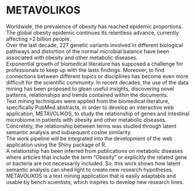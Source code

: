 # METAVOLIKOS
<div id="top"></div>
<!--
*** Thanks for checking out the Best-README-Template. If you have a suggestion
*** that would make this better, please fork the repo and create a pull request
*** or simply open an issue with the tag "enhancement".
*** Don't forget to give the project a star!
*** Thanks again! Now go create something AMAZING! :D
-->

Worldwide, the prevalence of obesity has reached epidemic proportions. The global obesity epidemic continues its relentless advance, currently affecting >2 billion people.<br>
Over the last decade, 227 genetic variants involved in different biological pathways and distortion of the normal microbial balance have been associated with obesity and other metabolic diseases.<br>
Exponential growth of biomedical literature has supposed a challenge for professionals to keep up with the lasts findings. Moreover, to find connections between different topics or disciplines has become even more difficult for the scientific community. In recent decades, the use of the data mining has been proposed to glean useful insights, discovering novel patterns, relationships and trends contained within the documents.<br>
Text mining techniques were applied from the biomedical literature, specifically PubMed abstracts, in order to develop an interactive web application, METAVOLIKOS, to study the relationship of genes and intestinal microbiome in patients with obesity and other metabolic diseases. <br>
Concretely, the relationship between terms was studied through latent semantic analysis and subsequent cosine similarity. <br>
The work pipeline will be integrated into the development of the web application using the Shiny package of R.<br>
A relationship has been inferred from publications on metabolic diseases where articles that include the term “Obesity” or explicitly the related gene or bacteria are not necessarily included. So, this work shows how latent semantic analysis can shed light to create new research hypotheses. <br>
METAVOLIKOS is a text mining application that is easily adaptable and usable by bench scientists, which inspires to develop new research lines.

